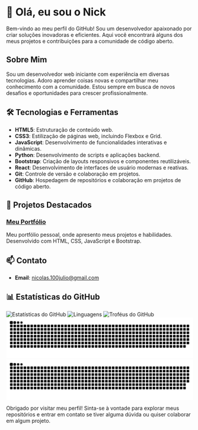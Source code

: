 # 👋 Olá, eu sou o Nick

Bem-vindo ao meu perfil do GitHub! Sou um desenvolvedor apaixonado por criar soluções inovadoras e eficientes. Aqui você encontrará alguns dos meus projetos e contribuições para a comunidade de código aberto.

## Sobre Mim

Sou um desenvolvedor web iniciante com experiência em diversas tecnologias. Adoro aprender coisas novas e compartilhar meu conhecimento com a comunidade. Estou sempre em busca de novos desafios e oportunidades para crescer profissionalmente.

## 🛠️ Tecnologias e Ferramentas

- **HTML5**: Estruturação de conteúdo web.
- **CSS3**: Estilização de páginas web, incluindo Flexbox e Grid.
- **JavaScript**: Desenvolvimento de funcionalidades interativas e dinâmicas.
- **Python**: Desenvolvimento de scripts e aplicações backend.
- **Bootstrap**: Criação de layouts responsivos e componentes reutilizáveis.
- **React**: Desenvolvimento de interfaces de usuário modernas e reativas.
- **Git**: Controle de versão e colaboração em projetos.
- **GitHub**: Hospedagem de repositórios e colaboração em projetos de código aberto.

## 🌟 Projetos Destacados

### [Meu Portfólio]([https://github.com/seu-usuario/meu-portfolio](https://nick-web-site-portfolio-curriculo.vercel.app/))
Meu portfólio pessoal, onde apresento meus projetos e habilidades. Desenvolvido com HTML, CSS, JavaScript e Bootstrap.

## 📫 Contato

- **Email**: nicolas.100julio@gmail.com

## 📊 Estatísticas do GitHub

![Estatísticas do GitHub](https://github-readme-stats.vercel.app/api?username=nickgodi&show_icons=true&theme=radical)
![Linguagens](https://github-readme-stats.vercel.app/api/top-langs/?username=nickgodi&hide_progress=true&theme=radical)
![Troféus do GitHub](https://github-profile-trophy.vercel.app/?username=nickgodi&theme=radical)
![snake gif](https://github.com/nickgodi/nickgodi/blob/output/github-contribution-grid-snake.svg)
<picture align="center">
  <source media="(prefers-color-scheme: dark)" srcset="https://raw.githubusercontent.com/nickgodi/nickgodi/output/github-contribution-grid-snake-dark.svg">
  <source media="(prefers-color-scheme: light)" srcset="https://raw.githubusercontent.com/nickgodi/nickgodi/output/github-contribution-grid-snake-dark.svg">
  <img align="center" alt="github contribution grid snake animation" src="https://raw.githubusercontent.com/mari4souza/mari4souza/output/github-contribution-grid-snake.svg">
</picture>

Obrigado por visitar meu perfil! Sinta-se à vontade para explorar meus repositórios e entrar em contato se tiver alguma dúvida ou quiser colaborar em algum projeto.
